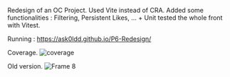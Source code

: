 Redesign of an OC Project. Used Vite instead of CRA. Added some functionalities : Filtering, Persistent Likes, ... + Unit tested the whole front with Vitest.

Running : https://ask0ldd.github.io/P6-Redesign/

Coverage.
![coverage](https://user-images.githubusercontent.com/117862447/221330238-855dbe62-436d-4b2c-a4ab-54e955b4a30e.jpg)

Old version.
![Frame 8](https://user-images.githubusercontent.com/117862447/221330273-db469abe-c410-4d6d-a353-d5eba62d0d78.png)
